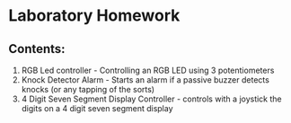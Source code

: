 # Laboratory Homework

## Contents:
1. RGB Led controller - Controlling an RGB LED using 3 potentiometers
2. Knock Detector Alarm - Starts an alarm if a passive buzzer detects knocks (or any tapping of the sorts)
3. 4 Digit Seven Segment Display Controller - controls with a joystick the digits on a 4 digit seven segment display
